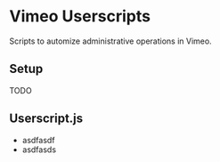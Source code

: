 Vimeo Userscripts
=================

Scripts to automize administrative operations in Vimeo.


## Setup

TODO

## Userscript.js

* asdfasdf
* asdfasds
